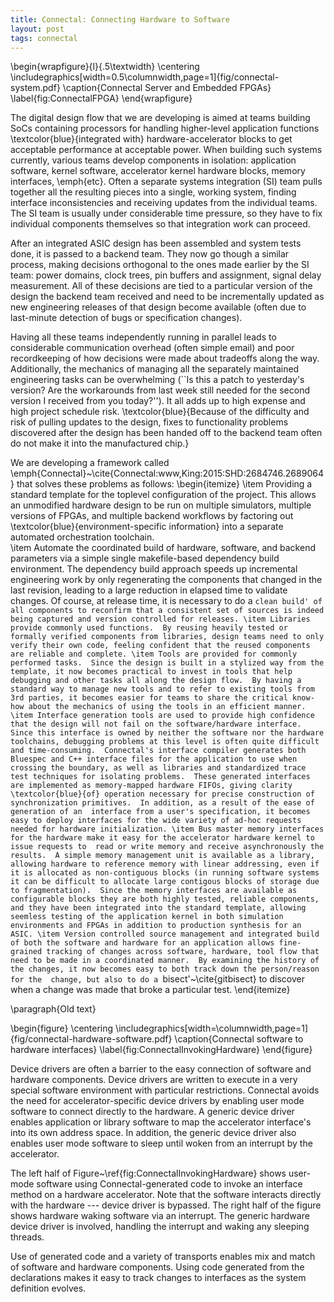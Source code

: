 ```yaml
---
title: Connectal: Connecting Hardware to Software
layout: post
tags: connectal
---
```


\begin{wrapfigure}{l}{.5\textwidth}
  \centering
  \includegraphics[width=0.5\columnwidth,page=1]{fig/connectal-system.pdf}
  \caption{Connectal Server and Embedded FPGAs}
  \label{fig:ConnectalFPGA}
\end{wrapfigure}

The digital design flow that we are developing is aimed at teams
building SoCs containing processors for handling higher-level
application functions \textcolor{blue}{integrated with} hardware-accelerator blocks to get
acceptable performance at acceptable power.  When building such
systems currently, various teams develop components in isolation:
application software, kernel software, accelerator kernel hardware
blocks, memory interfaces, \emph{etc}.  Often a separate systems integration
(SI) team pulls together all the resulting pieces into a single,
working system, finding interface inconsistencies and receiving
updates from the individual teams.  The SI team is usually under
considerable time pressure, so they have to fix individual components
themselves so that integration work can proceed.

After an integrated ASIC design has been assembled and system tests
done, it is passed to a backend team.  They now go though a similar
process, making decisions orthogonal to the ones made earlier by the
SI team: power domains, clock trees, pin buffers and assignment,
signal delay measurement.  All of these decisions are tied to a 
particular version of the design the backend team received and
need to be incrementally updated as new engineering releases of
that design become available (often due to last-minute detection
of bugs or specification changes).

Having all these teams independently running in parallel leads to
considerable communication overhead (often simple email) and poor
recordkeeping of how decisions were made about tradeoffs along
the way.
Additionally, the mechanics of managing all the separately maintained
engineering tasks can be overwhelming (``Is this a patch to yesterday's
version?  Are the workarounds from last week still needed for
the second version I received from you today?'').
It all adds up to high expense and high project schedule risk.
\textcolor{blue}{Because of the difficulty and risk of pulling updates to the design,
fixes to functionality problems discovered after the design has been
handed off to the backend team often do not make it into the 
manufactured chip.}


We are developing a framework
called \emph{Connectal}~\cite{Connectal:www,King:2015:SHD:2684746.2689064}
that solves these problems as follows:
\begin{itemize}
\item Providing a standard template for the toplevel configuration of the
project.  This allows an unmodified hardware design to be run 
on multiple simulators, multiple versions of FPGAs, and multiple backend
workflows by factoring out
\textcolor{blue}{environment-specific information}
into a separate automated orchestration
toolchain.  
\item Automate the coordinated build of hardware, software, and backend
parameters via a simple single makefile-based dependency build environment.
The dependency build approach speeds up incremental engineering work
by only regenerating the components that changed in the last revision,
leading to a large reduction in elapsed time to validate changes.  Of
course, at release time, it is necessary to do a `clean build' of all
components to reconfirm that a consistent set of sources is indeed 
being captured and version controlled for releases.
\item Libraries provide commonly used functions.  By reusing heavily tested or formally verified
components from libraries, design teams need to only verify their own
code, feeling confident that the reused components are reliable and complete.
\item Tools are provided for commonly performed tasks.  Since the
design is built in a stylized way from the template, it now becomes
practical to invest in tools that help debugging and other tasks all along
the design flow.  By having a standard way to manage new tools
and to refer to existing tools from 3rd parties, it becomes easier
for teams to share the critical know-how about the mechanics of
using the tools in an efficient manner.
\item Interface generation tools are used to provide high confidence
that the design will not fail on the software/hardware interface.
Since this interface is owned by neither the software nor the hardware
toolchains, debugging problems at this level is often
quite difficult and time-consuming.  Connectal's interface compiler generates both
Bluespec and C++ interface files for the application to use when
crossing the boundary, as well as libraries and standardized trace
test techniques for isolating problems.  These generated interfaces
are implemented as memory-mapped hardware FIFOs, giving clarity
\textcolor{blue}{of} operation necessary for precise construction of synchronization
primitives.  In addition, as a result of the ease of generation of an 
interface from a user's specification,
it becomes easy to deploy interfaces for the wide variety of ad-hoc requests
needed for hardware initialization.
\item Bus master memory interfaces for the hardware make it
easy for the accelerator hardware kernel to issue requests to 
read or write memory and receive asynchronously the results.  A
simple memory management unit is available as a library, allowing
hardware to reference memory with linear addressing, even if it
is allocated as non-contiguous blocks (in running software systems
it can be difficult to allocate large contigous blocks of storage
due to fragmentation).  Since the memory interfaces are available
as configurable blocks they are both highly tested, reliable components,
and they have been integrated into the standard template, allowing
seemless testing of the application kernel in both simulation
environments and FPGAs in addition to production synthesis for an ASIC.
\item Version controlled source management and integrated build of
both the software and hardware for an application allows fine-grained
tracking of changes across software, hardware, tool flow that need to be made
in a coordinated manner.  By examining the history of the changes,
it now becomes easy to both track down the person/reason for the 
change, but also to do a `bisect'~\cite{gitbisect} to discover when a change was
made that broke a particular test.
\end{itemize}

\paragraph{Old text}


\begin{figure}
  \centering
  \includegraphics[width=\columnwidth,page=1]{fig/connectal-hardware-software.pdf}
  \caption{Connectal software to hardware interfaces}
  \label{fig:ConnectalInvokingHardware}
\end{figure}

Device drivers are often a barrier to the easy connection of software
and hardware components. Device drivers are written to execute in a
very special software environment with particular
restrictions. Connectal avoids the need for accelerator-specific
device drivers by enabling user mode software to connect directly to
the hardware. A generic device driver enables application or library
software to map the accelerator interface's into its own address
space.  In addition, the generic device driver also enables user mode
software to sleep until woken from an interrupt by the accelerator.

The left half of Figure~\ref{fig:ConnectalInvokingHardware} shows
user-mode software using Connectal-generated code to invoke an
interface method on a hardware accelerator. Note that the software
interacts directly with the hardware --- device driver is
bypassed. The right half of the figure shows hardware waking software
via an interrupt. The generic hardware device driver is involved,
handling the interrupt and waking any sleeping threads.

Use of generated code and a variety of transports enables mix and
match of software and hardware components. Using code generated from
the declarations makes it easy to track changes to interfaces as the
system definition evolves.

